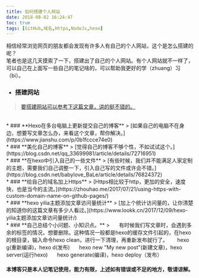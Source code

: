 ```yaml
---
title: 如何搭建个人网站
date: 2018-08-02 16:24:47
toc: true
tags: [GitHub,域名,Https,NodeJs,hexo]
---
```

相信经常浏览网页的朋友都会发现有许多人有自己的个人网站，这个是怎么搭建的呢？  
笔者也是这几天摸索了一下，搭建出了自己的个人网站。有个人网站就不一样了，可以自己在上面写一些自己的笔记啥的，可以帮助我更好的学（zhuang）习（bi）。

<!--more--> 
* ### **搭建网站**
>[要搭建网站可以参考下这篇文章，讲的挺不错的。](https://www.jianshu.com/p/863f3f2d1733)

  <br/>	
* ### **Hexo在多台电脑上更新提交自己的博客**
> [如果自己的电脑不在身边，想要写文章怎么办，来看这个文章，帮你解决。](https://www.jianshu.com/p/0b1fccce74e0)

  <br/>
* ### **美化自己的博客**
> [觉得自己的博客不够个性，不如试试这个。](https://blog.csdn.net/qq_33699981/article/details/72716951)
	
  <br/>
* ### **在hexo中引入自己的一些文件**
> [有些时候，我们并不能满足人家定制的主题，需要我们自己调整一下，引入自己写的文件或许会不错。](https://blog.csdn.net/babylove_BaLe/article/details/76824372)

  <br/>
* ### **给自己的域名加上Https**
> [Https相比较于http，更加的安全，速度快，也是当今的主流。](https://zhouhao.me/2017/07/21/using-https-with-custom-domain-name-on-github-pages/)

  <br/>
* ### **hexo yilia主题添加文章访问量统计**
> [加上个统计访问量的，让你清楚的知道你的这篇文章有多少人看过。](https://www.lookk.cn/2017/12/09/hexo-yilia主题添加文章访问量统计/)

  <br/>
* ### **自己总结个小问题、小知识点。**
> &ensp;&ensp;&ensp;有时候我们写文章时，会遇到多余的标签的情况，想要删除。这种情况一般都是hexo的缓存文件引起的，在hexo的根目录，输入命令hexo clean，进行一下清理，再重新发布就行了。  
&ensp;&ensp;&ensp;hexo g(重新编译)，hexo d(发布)  
&ensp;&ensp;&ensp;hexo new "My new post"(新建文章)，hexo server(运行hexo)  
&ensp;&ensp;&ensp;hexo generate(编译)，hexo deploy（发布）
	
#### **本博客只是本人记笔记使用，能力有限，上述如有错误或不足的地方，敬请谅解。**